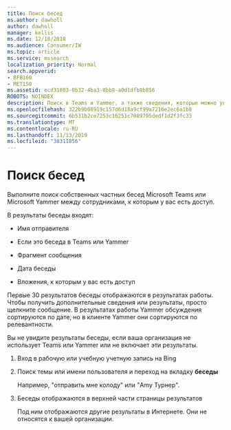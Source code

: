 ```yaml
---
title: Поиск бесед
ms.author: dawholl
author: dawholl
manager: kellis
ms.date: 12/18/2018
ms.audience: Consumer/IW
ms.topic: article
ms.service: mssearch
localization_priority: Normal
search.appverid:
- BFB160
- MET150
ms.assetid: ecd31803-0b32-4ba3-8bb8-a0d1dfb8b856
ROBOTS: NOINDEX
description: Поиск в Teams и Yammer, а также сведения, которые можно увидеть, с помощью Microsoft Search.
ms.openlocfilehash: 322b9b08919c157d6d18a9cf99a7216e2ec6a1b8
ms.sourcegitcommit: 6b531b2ce7253c16251c7089795dedf1d2f3fc33
ms.translationtype: MT
ms.contentlocale: ru-RU
ms.lasthandoff: 11/13/2019
ms.locfileid: "38311856"
---
```

# <a name="find-conversations"></a>Поиск бесед

Выполните поиск собственных частных бесед Microsoft Teams или Microsoft Yammer между сотрудниками, к которым у вас есть доступ.
  
В результаты беседы входят:
  
- Имя отправителя
    
- Если это беседа в Teams или Yammer
    
- Фрагмент сообщения
    
- Дата беседы
    
- Вложения, к которым у вас есть доступ
    
Первые 30 результатов беседы отображаются в результатах работы. Чтобы получить дополнительные сведения или результаты, просто щелкните сообщение. В результатах работы Yammer обсуждения сортируются по дате, но в клиенте Yammer они сортируются по релевантности.
  
Вы не увидите результаты беседы, если ваша организация не использует Teams или Yammer или не включает эти результаты.
  
1. Вход в рабочую или учебную учетную запись на Bing
    
2. Поиск темы или имени пользователя и переход на вкладку **беседы** 
    
    Например, "отправить мне колоду" или "Amy Турнер".
    
3. Беседы отображаются в верхней части страницы результатов
    
    Под ним отображаются другие результаты в Интернете. Они не относятся к вашей организации.
    


